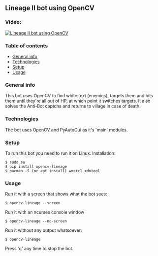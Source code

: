 ## Lineage II bot using OpenCV  
### Video:
[![Lineage II bot using OpenCV](https://i.imgur.com/6iqhHLB.png)](http://www.youtube.com/watch?v=1KS7z7Z_g8Y)  
### Table of contents  
* [General info](#general-info)  
* [Technologies](#technologies)  
* [Setup](#setup)  
* [Usage](#usage)
### General info  
This bot uses OpenCV to find white text (enemies), targets them and hits them until they're all out of HP, at which point it switches targets. It also solves the Anti-Bot captcha and returns to village in case of death.  
### Technologies  
The bot uses OpenCV and PyAutoGui as it's 'main' modules.  
### Setup  
To run this bot you need to run it on Linux. Installation:  
```  
$ sudo su  
$ pip install opencv-lineage  
$ pacman -S (or apt install) wmctrl xdotool  
```  
### Usage  
Run it with a screen that shows what the bot sees:  
```  
$ opencv-lineage --screen  
```  
Run it with an ncurses console window  
```  
$ opencv-lineage --no-screen  
```  
Run it without any output whatsoever:  
```  
$ opencv-lineage  
```  
Press 'q' any time to stop the bot.
